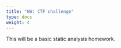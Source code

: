 ```yaml
---
title: "HW: CTF challenge"
type: docs
weight: 4
---
```


This will be a basic static analysis homework.
